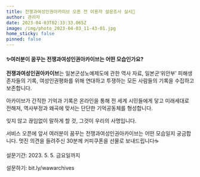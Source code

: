 ```yaml
---
title: 전쟁과여성인권아카이브 오픈 전 이용자 설문조사 실시👀
author: 관리자
date: 2023-04-03T02:33:33.065Z
image: /img/photo_2023-04-03_11-43-01.jpg
home_sticky: false
pinned: false
---
```

#### ✨**여러분이 꿈꾸는 전쟁과여성인권아카이브는 어떤 모습인가요?**

**전쟁과여성인권아카이브**는 일본군성노예제도에 관한 역사 자료, 일본군‘위안부’ 피해생존자들의 기록, 여성인권평화를 위해 연대하고 투쟁하는 모든 사람들의 기록을 수집하고 보존합니다. 

아카이브가 간직한 기억과 기록은 온라인을 통해 전 세계 시민들에게 닿고 미래세대로 전해져, 역사부정과 왜곡에 맞서는 단단한 기억공동체를 형성합니다. 

잊지 않고 끊임없이 말하게 할 것, 그것이 우리의 사명입니다. 

서비스 오픈에 앞서 여러분이 꿈꾸는 전쟁과여성인권아카이브는 어떤 모습일지 궁금합니다.
멋진 의견을 들려주신 30분께 커피쿠폰을 선물로 보내드립니다☕     

설문기간: 2023. 5. 5. 금요일까지 

설문하기: bit.ly/wawarchives